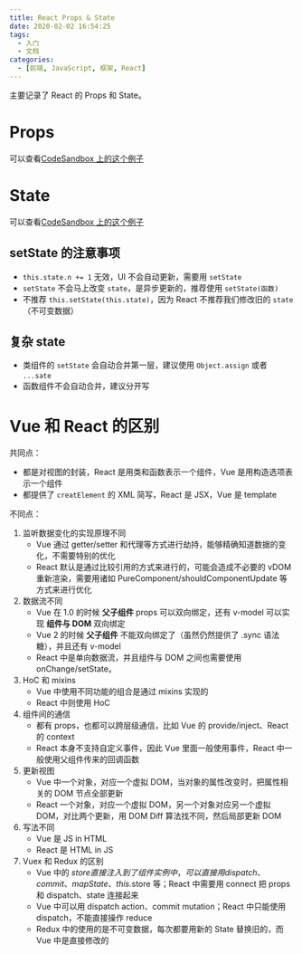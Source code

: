 ```yaml
---
title: React Props & State
date: 2020-02-02 16:54:25
tags:
  - 入门
  - 文档
categories:
  - [前端, JavaScript, 框架, React]
---
```


主要记录了 React 的 Props 和 State。

<!-- more -->

# Props

可以查看[CodeSandbox 上的这个例子](https://codesandbox.io/s/billowing-wind-d8kzw)

# State

可以查看[CodeSandbox 上的这个例子](https://codesandbox.io/s/silly-diffie-9yk38)

## setState 的注意事项

- `this.state.n += 1` 无效，UI 不会自动更新，需要用 `setState`
- `setState` 不会马上改变 `state`，是异步更新的，推荐使用 `setState(函数)`
- 不推荐 `this.setState(this.state)`，因为 React 不推荐我们修改旧的 `state`（不可变数据）

## 复杂 state

- 类组件的 `setState` 会自动合并第一层，建议使用 `Object.assign` 或者 `...sate`
- 函数组件不会自动合并，建议分开写

# Vue 和 React 的区别

共同点：
- 都是对视图的封装，React 是用类和函数表示一个组件，Vue 是用构造选项表示一个组件
- 都提供了 `creatElement` 的 XML 简写，React 是 JSX，Vue 是 template

不同点：
1. 监听数据变化的实现原理不同
    - Vue 通过 getter/setter 和代理等方式进行劫持，能够精确知道数据的变化，不需要特别的优化
    - React 默认是通过比较引用的方式来进行的，可能会造成不必要的 vDOM 重新渲染，需要用诸如 PureComponent/shouldComponentUpdate 等方式来进行优化
2. 数据流不同
    - Vue 在 1.0 的时候 **父子组件** props 可以双向绑定，还有 v-model 可以实现 **组件与 DOM** 双向绑定
    - Vue 2 的时候 **父子组件** 不能双向绑定了（虽然仍然提供了 .sync 语法糖），并且还有 v-model
    - React 中是单向数据流，并且组件与 DOM 之间也需要使用 onChange/setState。
3. HoC 和 mixins
    - Vue 中使用不同功能的组合是通过 mixins 实现的
    - React 中则使用 HoC
4. 组件间的通信
    - 都有 props，也都可以跨层级通信，比如 Vue 的 provide/inject、React 的 context
    - React 本身不支持自定义事件，因此 Vue 里面一般使用事件，React 中一般使用父组件传来的回调函数
5. 更新视图
    - Vue 中一个对象，对应一个虚拟 DOM，当对象的属性改变时，把属性相关的 DOM 节点全部更新
    - React 一个对象，对应一个虚拟 DOM，另一个对象对应另一个虚拟 DOM，对比两个更新，用 DOM Diff 算法找不同，然后局部更新 DOM
6. 写法不同
    - Vue 是 JS in HTML
    - React 是 HTML in JS
7. Vuex 和 Redux 的区别
    - Vue 中的 $store 直接注入到了组件实例中，可以直接用 dispatch、commit、mapState、this.$store 等；React 中需要用 connect 把 props 和 dispatch、state 连接起来
    - Vue 中可以用 dispatch action、commit mutation；React 中只能使用 dispatch，不能直接操作 reduce
    - Redux 中的使用的是不可变数据，每次都要用新的 State 替换旧的，而 Vue 中是直接修改的